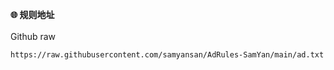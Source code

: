 <strong>🌐 规则地址</strong><br/><br/>
Github raw
```
https://raw.githubusercontent.com/samyansan/AdRules-SamYan/main/ad.txt
